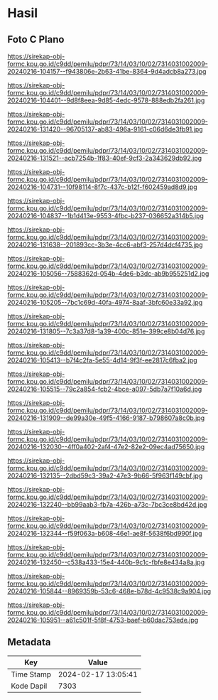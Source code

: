 # Hasil

## Foto C Plano

https://sirekap-obj-formc.kpu.go.id/c9dd/pemilu/pdpr/73/14/03/10/02/7314031002009-20240216-104157--f943806e-2b63-41be-8364-9d4adcb8a273.jpg

https://sirekap-obj-formc.kpu.go.id/c9dd/pemilu/pdpr/73/14/03/10/02/7314031002009-20240216-104401--9d8f8eea-9d85-4edc-9578-888edb2fa261.jpg

https://sirekap-obj-formc.kpu.go.id/c9dd/pemilu/pdpr/73/14/03/10/02/7314031002009-20240216-131420--96705137-ab83-496a-9161-c06d6de3fb91.jpg

https://sirekap-obj-formc.kpu.go.id/c9dd/pemilu/pdpr/73/14/03/10/02/7314031002009-20240216-131521--acb7254b-1f83-40ef-9cf3-2a343629db92.jpg

https://sirekap-obj-formc.kpu.go.id/c9dd/pemilu/pdpr/73/14/03/10/02/7314031002009-20240216-104731--10f98114-8f7c-437c-b12f-f602459ad8d9.jpg

https://sirekap-obj-formc.kpu.go.id/c9dd/pemilu/pdpr/73/14/03/10/02/7314031002009-20240216-104837--1b1d413e-9553-4fbc-b237-036652a314b5.jpg

https://sirekap-obj-formc.kpu.go.id/c9dd/pemilu/pdpr/73/14/03/10/02/7314031002009-20240216-131638--201893cc-3b3e-4cc6-abf3-257d4dcf4735.jpg

https://sirekap-obj-formc.kpu.go.id/c9dd/pemilu/pdpr/73/14/03/10/02/7314031002009-20240216-105056--7588362d-054b-4de6-b3dc-ab9b955251d2.jpg

https://sirekap-obj-formc.kpu.go.id/c9dd/pemilu/pdpr/73/14/03/10/02/7314031002009-20240216-105205--7bc1c69d-40fa-4974-8aaf-3bfc60e33a92.jpg

https://sirekap-obj-formc.kpu.go.id/c9dd/pemilu/pdpr/73/14/03/10/02/7314031002009-20240216-131805--7c3a37d8-1a39-400c-851e-399ce8b04d76.jpg

https://sirekap-obj-formc.kpu.go.id/c9dd/pemilu/pdpr/73/14/03/10/02/7314031002009-20240216-105413--b7f4c2fa-5e55-4d14-9f3f-ee2817c6fba2.jpg

https://sirekap-obj-formc.kpu.go.id/c9dd/pemilu/pdpr/73/14/03/10/02/7314031002009-20240216-105515--79c2a854-fcb2-4bce-a097-5db7a7f10a6d.jpg

https://sirekap-obj-formc.kpu.go.id/c9dd/pemilu/pdpr/73/14/03/10/02/7314031002009-20240216-131909--de99a30e-49f5-4166-9187-b798607a8c0b.jpg

https://sirekap-obj-formc.kpu.go.id/c9dd/pemilu/pdpr/73/14/03/10/02/7314031002009-20240216-132030--4ff0a402-2af4-47e2-82e2-09ec4ad75650.jpg

https://sirekap-obj-formc.kpu.go.id/c9dd/pemilu/pdpr/73/14/03/10/02/7314031002009-20240216-132135--2dbd59c3-39a2-47e3-9b66-5f963f149cbf.jpg

https://sirekap-obj-formc.kpu.go.id/c9dd/pemilu/pdpr/73/14/03/10/02/7314031002009-20240216-132240--bb99aab3-fb7a-426b-a73c-7bc3ce8bd42d.jpg

https://sirekap-obj-formc.kpu.go.id/c9dd/pemilu/pdpr/73/14/03/10/02/7314031002009-20240216-132344--f59f063a-b608-46e1-ae8f-5638f6bd990f.jpg

https://sirekap-obj-formc.kpu.go.id/c9dd/pemilu/pdpr/73/14/03/10/02/7314031002009-20240216-132450--c538a433-15e4-440b-9c1c-fbfe8e434a8a.jpg

https://sirekap-obj-formc.kpu.go.id/c9dd/pemilu/pdpr/73/14/03/10/02/7314031002009-20240216-105844--8969359b-53c6-468e-b78d-4c9538c9a904.jpg

https://sirekap-obj-formc.kpu.go.id/c9dd/pemilu/pdpr/73/14/03/10/02/7314031002009-20240216-105951--a61c501f-5f8f-4753-baef-b60dac753ede.jpg


## Metadata

| Key        | Value               |
| ---------- | ------------------- |
| Time Stamp | 2024-02-17 13:05:41 |
| Kode Dapil | 7303                |



